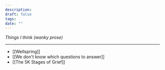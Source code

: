 ```yaml
---
description: 
draft: false
tags: 
date: ""
---
```

*Things I think (wanky prose)*

---
- [[Wellspring]]
- [[We don't know which questions to answer]]
- [[The 5K Stages of Grief]]
